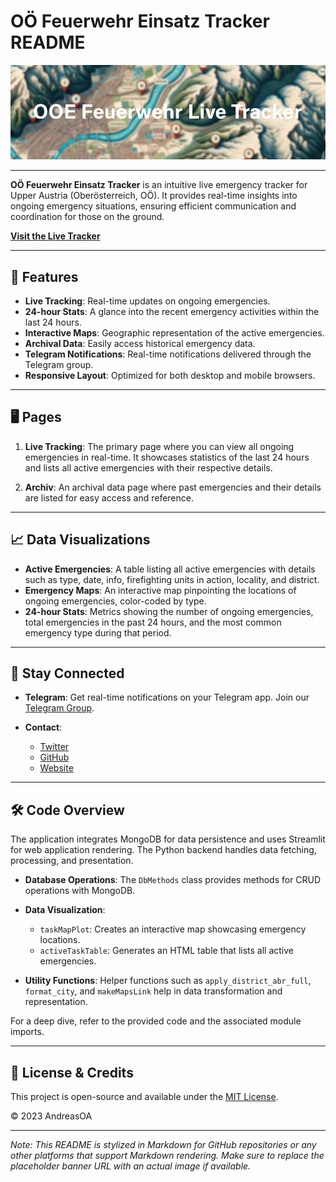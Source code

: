 # OÖ Feuerwehr Einsatz Tracker README

![Header Banner](banner.png)

---

**OÖ Feuerwehr Einsatz Tracker** is an intuitive live emergency tracker for Upper Austria (Oberösterreich, OÖ). It provides real-time insights into ongoing emergency situations, ensuring efficient communication and coordination for those on the ground.

[**Visit the Live Tracker**](https://ooe-feuerwehr.streamlit.app)

---

## 🚀 Features

- **Live Tracking**: Real-time updates on ongoing emergencies.
- **24-hour Stats**: A glance into the recent emergency activities within the last 24 hours.
- **Interactive Maps**: Geographic representation of the active emergencies.
- **Archival Data**: Easily access historical emergency data.
- **Telegram Notifications**: Real-time notifications delivered through the Telegram group.
- **Responsive Layout**: Optimized for both desktop and mobile browsers.

---

## 🖥️ Pages

1. **Live Tracking**: The primary page where you can view all ongoing emergencies in real-time. It showcases statistics of the last 24 hours and lists all active emergencies with their respective details.

2. **Archiv**: An archival data page where past emergencies and their details are listed for easy access and reference.

---

## 📈 Data Visualizations

- **Active Emergencies**: A table listing all active emergencies with details such as type, date, info, firefighting units in action, locality, and district.
- **Emergency Maps**: An interactive map pinpointing the locations of ongoing emergencies, color-coded by type.
- **24-hour Stats**: Metrics showing the number of ongoing emergencies, total emergencies in the past 24 hours, and the most common emergency type during that period.

---

## 📱 Stay Connected

- **Telegram**: Get real-time notifications on your Telegram app. Join our [Telegram Group](https://t.me/ooefeuerwehr).
  
- **Contact**:
  - [Twitter](https://twitter.com/heyandio)
  - [GitHub](https://github.com/AndreasOA)
  - [Website](https://a-o.dev)

---

## 🛠️ Code Overview

The application integrates MongoDB for data persistence and uses Streamlit for web application rendering. The Python backend handles data fetching, processing, and presentation.

- **Database Operations**: The `DbMethods` class provides methods for CRUD operations with MongoDB.
  
- **Data Visualization**:
  - `taskMapPlot`: Creates an interactive map showcasing emergency locations.
  - `activeTaskTable`: Generates an HTML table that lists all active emergencies.

- **Utility Functions**: Helper functions such as `apply_district_abr_full`, `format_city`, and `makeMapsLink` help in data transformation and representation.

For a deep dive, refer to the provided code and the associated module imports.

---

## 📜 License & Credits

This project is open-source and available under the [MIT License](https://github.com/AndreasOA/ooe-feuerwehr-einsatz-tracker/LICENSE).

© 2023 AndreasOA

---

*Note: This README is stylized in Markdown for GitHub repositories or any other platforms that support Markdown rendering. Make sure to replace the placeholder banner URL with an actual image if available.*